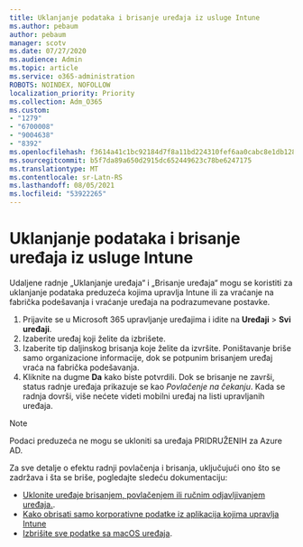 ```yaml
---
title: Uklanjanje podataka i brisanje uređaja iz usluge Intune
ms.author: pebaum
author: pebaum
manager: scotv
ms.date: 07/27/2020
ms.audience: Admin
ms.topic: article
ms.service: o365-administration
ROBOTS: NOINDEX, NOFOLLOW
localization_priority: Priority
ms.collection: Adm_O365
ms.custom:
- "1279"
- "6700008"
- "9004638"
- "8392"
ms.openlocfilehash: f3614a41c1bc92184d7f8a11bd224310fef6aa0cabc8e1db1288bde01ca1cb5a
ms.sourcegitcommit: b5f7da89a650d2915dc652449623c78be6247175
ms.translationtype: MT
ms.contentlocale: sr-Latn-RS
ms.lasthandoff: 08/05/2021
ms.locfileid: "53922265"
---
```

# <a name="removing-data-and-wiping-devices-from-intune"></a>Uklanjanje podataka i brisanje uređaja iz usluge Intune

Udaljene radnje „Uklanjanje uređaja“ i „Brisanje uređaja“ mogu se koristiti za uklanjanje podataka preduzeća kojima upravlja Intune ili za vraćanje na fabrička podešavanja i vraćanje uređaja na podrazumevane postavke.

1. Prijavite se u Microsoft 365 upravljanje uređajima i idite na **Uređaji** > **Svi uređaji**.
2. Izaberite uređaj koji želite da izbrišete.
3. Izaberite tip daljinskog brisanja koje želite da izvršite. Poništavanje briše samo organizacione informacije, dok se potpunim brisanjem uređaj vraća na fabrička podešavanja.
4. Kliknite na dugme **Da** kako biste potvrdili. Dok se brisanje ne završi, status radnje uređaja prikazuje se kao *Povlačenje na čekanju*.
    Kada se radnja dovrši, više nećete videti mobilni uređaj na listi upravljanih uređaja.

> [!NOTE]
> Podaci preduzeća ne mogu se ukloniti sa uređaja PRIDRUŽENIH za Azure AD. 

Za sve detalje o efektu radnji povlačenja i brisanja, uključujući ono što se zadržava i šta se briše, pogledajte sledeću dokumentaciju:

- [Uklonite uređaje brisanjem, povlačenjem ili ručnim odjavljivanjem uređaja.](https://docs.microsoft.com/mem/intune/remote-actions/devices-wipe).
- [Kako obrisati samo korporativne podatke iz aplikacija kojima upravlja Intune](https://docs.microsoft.com/mem/intune/apps/apps-selective-wipe)
- [Izbrišite sve podatke sa macOS uređaja](https://docs.microsoft.com/mem/intune/remote-actions/device-erase).